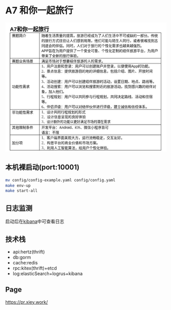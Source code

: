 # A7 和你一起旅行

![project.jpg](project.jpg)

## 本机裸启动(port:10001)

```bash
mv config/config-example.yaml config/config.yaml
make env-up
make start-all
```

## 日志监测
启动后在[kibana](http://127.0.0.1:5601/)中可查看日志


## 技术栈
* api:hertz(thrift)
* db:gorm
* cache:redis
* rpc:kitex(thrift)+etcd
* log:elasticSearch+logrus+kibana

## Page
https://pr.xiey.work/